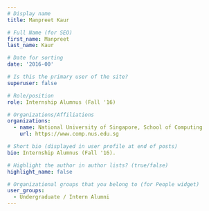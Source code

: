```yaml
---
# Display name
title: Manpreet Kaur

# Full Name (for SEO) 
first_name: Manpreet
last_name: Kaur

# Date for sorting
date: '2016-00'

# Is this the primary user of the site?
superuser: false

# Role/position
role: Internship Alumnus (Fall '16)

# Organizations/Affiliations
organizations:
  - name: National University of Singapore, School of Computing
    url: https://www.comp.nus.edu.sg

# Short bio (displayed in user profile at end of posts)
bio: Internship Alumnus (Fall '16). 

# Highlight the author in author lists? (true/false)
highlight_name: false

# Organizational groups that you belong to (for People widget)
user_groups:
  - Undergraduate / Intern Alumni
---
```

